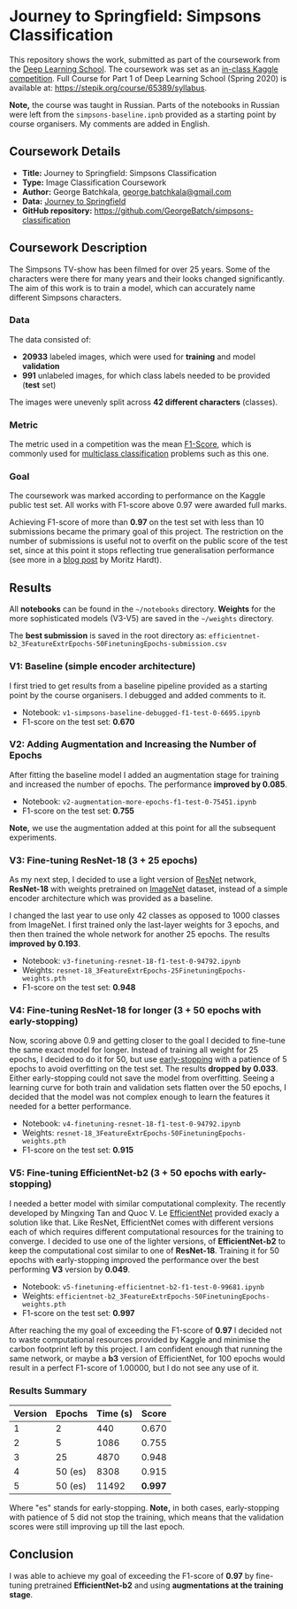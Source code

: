 # Journey to Springfield: Simpsons Classification

This repository shows the work, submitted as part of the coursework from the [Deep Learning School](https://en.dlschool.org/). The coursework was set as an [in-class Kaggle competition](https://www.kaggle.com/c/journey-springfield/overview). Full Course for Part 1 of Deep Learning School (Spring 2020) is available at: https://stepik.org/course/65389/syllabus.

**Note,** the course was taught in Russian. Parts of the notebooks in Russian were left from the `simpsons-baseline.ipnb` provided as a starting point by course organisers. My comments are added in English.

## Coursework Details

- **Title:** Journey to Springfield: Simpsons Classification
- **Type:** Image Classification Coursework
- **Author:** George Batchkala, george.batchkala@gmail.com
- **Data:** [Journey to Springfield](https://www.kaggle.com/c/journey-springfield)
- **GitHub repository:** https://github.com/GeorgeBatch/simpsons-classification

## Coursework Description

The Simpsons TV-show has been filmed for over 25 years. Some of the characters were there for many years and their looks changed significantly. The aim of this work is to train a model, which can accurately name different Simpsons characters.

### Data

The data consisted of:
- **20933** labeled images, which were used for **training** and model **validation**
- **991** unlabeled images, for which class labels needed to be provided (**test** set)

The images were unevenly split across **42 different characters** (classes).

### Metric

The metric used in a competition was the mean [F1-Score](https://en.wikipedia.org/wiki/F1_score), which is commonly used for [multiclass classification](https://en.wikipedia.org/wiki/Multiclass_classification) problems such as this one.

### Goal

The coursework was marked according to performance on the Kaggle public test set. All works with F1-score above 0.97 were awarded full marks.

Achieving F1-score of more than **0.97** on the test set with less than 10 submissions became the primary goal of this project. The restriction on the number of submissions is useful not to overfit on the public score of the test set, since at this point it stops reflecting true generalisation performance (see more in a [blog post](http://blog.mrtz.org/2015/03/09/competition.html) by Moritz Hardt).

## Results

All **notebooks** can be found in the `~/notebooks` directory. **Weights** for the more sophisticated models (V3-V5) are saved in the `~/weights` directory.

The **best submission** is saved in the root directory as: `efficientnet-b2_3FeatureExtrEpochs-50FinetuningEpochs-submission.csv`


### V1: Baseline (simple encoder architecture)

I first tried to get results from a baseline pipeline provided as a starting point by the course organisers. I debugged and added comments to it.

- Notebook: `v1-simpsons-baseline-debugged-f1-test-0-6695.ipynb`
- F1-score on the test set: **0.670**


### V2: Adding Augmentation and Increasing the Number of Epochs

After fitting the baseline model I added an augmentation stage for training and increased the number of epochs. The performance **improved by 0.085**.

- Notebook: `v2-augmentation-more-epochs-f1-test-0-75451.ipynb`
- F1-score on the test set: **0.755**

**Note,** we use the augmentation added at this point for all the subsequent experiments.

### V3: Fine-tuning ResNet-18 (3 + 25 epochs)

As my next step, I decided to use a light version of [ResNet](https://arxiv.org/abs/1512.03385) network, **ResNet-18** with weights pretrained on [ImageNet](http://www.image-net.org/) dataset, instead of a simple encoder architecture which was provided as a baseline.

I changed the last year to use only 42 classes as opposed to 1000 classes from ImageNet. I first trained only the last-layer weights for 3 epochs, and then then trained the whole network for another 25 epochs. The results **improved by 0.193**.

- Notebook: `v3-finetuning-resnet-18-f1-test-0-94792.ipynb`
- Weights: `resnet-18_3FeatureExtrEpochs-25FinetuningEpochs-weights.pth`
- F1-score on the test set: **0.948**

### V4: Fine-tuning ResNet-18 for longer (3 + 50 epochs with early-stopping)

Now, scoring above 0.9 and getting closer to the goal I decided to fine-tune the same exact model for longer. Instead of training all weight for 25 epochs, I decided to do it for 50, but use [early-stopping](https://towardsdatascience.com/early-stopping-a-cool-strategy-to-regularize-neural-networks-bfdeca6d722e) with a patience of 5 epochs to avoid overfitting on the test set. The results **dropped by 0.033**. Either early-stopping could not save the model from overfitting. Seeing a learning curve for both train and validation sets flatten over the 50 epochs, I decided that the model was not complex enough to learn the features it needed for a better performance.

- Notebook: `v4-finetuning-resnet-18-f1-test-0-94792.ipynb`
- Weights: `resnet-18_3FeatureExtrEpochs-50FinetuningEpochs-weights.pth`
- F1-score on the test set: **0.915**

### V5: Fine-tuning EfficientNet-b2 (3 + 50 epochs  with early-stopping)

I needed a better model with similar computational complexity. The recently developed by Mingxing Tan and Quoc V. Le [EfficientNet](https://arxiv.org/abs/1905.11946) provided exacly a solution like that. Like ResNet, EfficientNet comes with different versions each of which requires different computational resources for the training to converge. I decided to use one of the lighter versions, of **EfficientNet-b2** to keep the computational cost similar to one of **ResNet-18**. Training it for 50 epochs with early-stopping improved the performance over the best performing **V3** version by **0.049**.

- Notebook: `v5-finetuning-efficientnet-b2-f1-test-0-99681.ipynb`
- Weights: `efficientnet-b2_3FeatureExtrEpochs-50FinetuningEpochs-weights.pth`
- F1-score on the test set: **0.997**

After reaching the my goal of exceeding the F1-score of **0.97** I decided not to waste computational resources provided by Kaggle and minimise the carbon footprint left by this project. I am confident enough that running the same network, or maybe a **b3** version of EfficientNet, for 100 epochs would result in a perfect F1-score of 1.00000, but I do not see any use of it.


### Results Summary

Version | Epochs  | Time (s) | Score
 -----  | -----   | -----    | -----
1       | 2       | 440      | 0.670
2       | 5       | 1086     | 0.755
3       | 25      | 4870     | 0.948
4       | 50 (es) | 8308     | 0.915
5       | 50 (es) | 11492    | **0.997**

Where "es" stands for early-stopping. **Note,** in both cases, early-stopping with patience of 5 did not stop the training, which means that the validation scores were still improving up till the last epoch.

## Conclusion

I was able to achieve my goal of exceeding the F1-score of **0.97** by fine-tuning pretrained **EfficientNet-b2** and using **augmentations at the training stage**.
